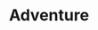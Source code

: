 ---
title: Adventure
image: "https://googledrive.com/host/0B2YHeCssXjxzN0UzdVZtNmFINTQ/adventure-gome-evie.jpg"
link-label: "Live Vicariously Through Our Adventures"
link: personal
---